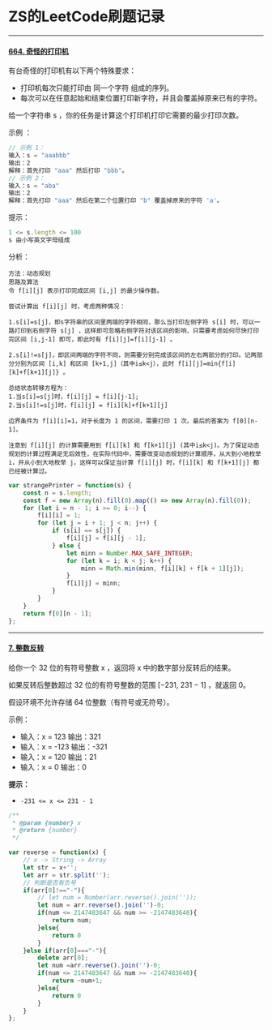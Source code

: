 # ZS的LeetCode刷题记录

------

#### [664. 奇怪的打印机](https://leetcode-cn.com/problems/strange-printer/)

有台奇怪的打印机有以下两个特殊要求：

- 打印机每次只能打印由 同一个字符 组成的序列。
- 每次可以在任意起始和结束位置打印新字符，并且会覆盖掉原来已有的字符。

给一个字符串 s ，你的任务是计算这个打印机打印它需要的最少打印次数。

示例 ：

```js
// 示例 1：
输入：s = "aaabbb"
输出：2
解释：首先打印 "aaa" 然后打印 "bbb"。
// 示例 2：
输入：s = "aba"
输出：2
解释：首先打印 "aaa" 然后在第二个位置打印 "b" 覆盖掉原来的字符 'a'。
```


提示：

```js
1 <= s.length <= 100
s 由小写英文字母组成
```

分析：

```
方法：动态规划
思路及算法
令 f[i][j] 表示打印完成区间 [i,j] 的最少操作数。

尝试计算出 f[i][j] 时，考虑两种情况：

1.s[i]=s[j]，即s字符串的区间里两端的字符相同，那么当打印左侧字符 s[i] 时，可以一路打印到右侧字符 s[j] ，这样即可忽略右侧字符对该区间的影响，只需要考虑如何尽快打印完区间 [i,j-1] 即可，即此时有 f[i][j]=f[i][j-1] 。

2.s[i]!=s[j]，即区间两端的字符不同，则需要分别完成该区间的左右两部分的打印。记两部分分别为区间 [i,k] 和区间 [k+1,j]（其中i≤k<j），此时 f[i][j]=min{f[i][k]+f[k+1][j]} 。

总结状态转移方程为：
1.当s[i]=s[j]时，f[i][j] = f[i][j-1]; 
2.当s[i]!=s[j]时，f[i][j] = f[i][k]+f[k+1][j]

边界条件为 f[i][i]=1，对于长度为 1 的区间，需要打印 1 次。最后的答案为 f[0][n-1]。

注意到 f[i][j] 的计算需要用到 f[i][k] 和 f[k+1][j] (其中i≤k<j)。为了保证动态规划的计算过程满足无后效性，在实际代码中，需要改变动态规划的计算顺序，从大到小地枚举 i，并从小到大地枚举 j，这样可以保证当计算 f[i][j] 时，f[i][k] 和 f[k+1][j] 都已经被计算过。

```

```js
var strangePrinter = function(s) {
    const n = s.length;
    const f = new Array(n).fill(0).map(() => new Array(n).fill(0));
    for (let i = n - 1; i >= 0; i--) {
        f[i][i] = 1;
        for (let j = i + 1; j < n; j++) {
            if (s[i] == s[j]) {
                f[i][j] = f[i][j - 1];
            } else {
                let minn = Number.MAX_SAFE_INTEGER;
                for (let k = i; k < j; k++) {
                    minn = Math.min(minn, f[i][k] + f[k + 1][j]);
                }
                f[i][j] = minn;
            }
        }
    }
    return f[0][n - 1];
};
```

------

#### [7. 整数反转](https://leetcode-cn.com/problems/reverse-integer/)

给你一个 32 位的有符号整数 x ，返回将 x 中的数字部分反转后的结果。

如果反转后整数超过 32 位的有符号整数的范围 [−231,  231 − 1] ，就返回 0。

假设环境不允许存储 64 位整数（有符号或无符号）。

示例：

- 输入：x = 123	输出：321
- 输入：x = -123	输出：-321
- 输入：x = 120	输出：21
- 输入：x = 0	输出：0

**提示：**

- `-231 <= x <= 231 - 1`

```js
/**
 * @param {number} x
 * @return {number}
 */

var reverse = function(x) {
    // x -> String -> Array
    let str = x+'';
    let arr = str.split('');
    // 判断是否有负号
    if(arr[0]!=="-"){
        // let num = Number(arr.reverse().join('')); 
        let num = arr.reverse().join('')-0; 
        if(num <= 2147483647 && num >= -2147483648){
            return num;
        }else{
            return 0
        }
    }else if(arr[0]==="-"){
        delete arr[0];
        let num =arr.reverse().join('')-0;
        if(num <= 2147483647 && num >= -2147483648){
            return ~num+1;
        }else{
            return 0
        }
    }
};
```

